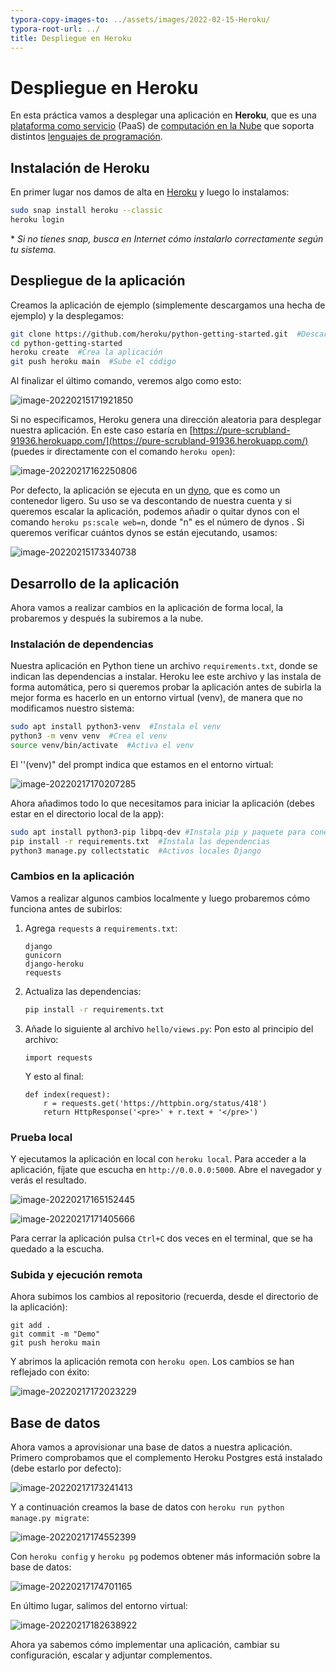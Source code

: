 ```yaml
---
typora-copy-images-to: ../assets/images/2022-02-15-Heroku/
typora-root-url: ../
title: Despliegue en Heroku
---
```


# Despliegue en Heroku

En esta práctica vamos a desplegar una aplicación en **Heroku**, que es una [plataforma como servicio](https://es.wikipedia.org/wiki/PaaS#Plataforma_como_servicio) (PaaS) de [computación en la Nube](https://es.wikipedia.org/wiki/Computación_en_la_Nube) que soporta distintos [lenguajes de programación](https://es.wikipedia.org/wiki/Lenguaje_de_programación).

## Instalación de Heroku

En primer lugar nos damos de alta en [Heroku](https://signup.heroku.com/) y luego lo instalamos:

```bash
sudo snap install heroku --classic
heroku login
```

\* *Si no tienes snap, busca en Internet cómo instalarlo correctamente según tu sistema.*

## Despliegue de la aplicación

Creamos la aplicación de ejemplo (simplemente descargamos una hecha de ejemplo) y la desplegamos:

```bash
git clone https://github.com/heroku/python-getting-started.git  #Descarga aplicación
cd python-getting-started
heroku create  #Crea la aplicación
git push heroku main  #Sube el código
```

Al finalizar el último comando, veremos algo como esto:

![image-20220215171921850](/assets/images/2022-02-15-Heroku/image-20220215171921850.png)

Si no especificamos, Heroku genera una dirección aleatoria para desplegar nuestra aplicación. En este caso estaría en [https://pure-scrubland-91936.herokuapp.com/](https://pure-scrubland-91936.herokuapp.com/) (puedes ir directamente con el comando `heroku open`):

![image-20220217162250806](/assets/images/2022-02-15-Heroku/image-20220217162250806.png)

Por defecto, la aplicación se ejecuta en un [dyno](https://www.heroku.com/dynos), que es como un contenedor ligero. Su uso se va descontando de nuestra cuenta y si queremos escalar la aplicación, podemos añadir o quitar dynos con el comando `heroku ps:scale web=n`, donde "n" es el número de dynos . Si queremos verificar cuántos dynos se están ejecutando, usamos:

![image-20220215173340738](/assets/images/2022-02-15-Heroku/image-20220215173340738.png)

## Desarrollo de la aplicación

Ahora vamos a realizar cambios en la aplicación de forma local, la probaremos y después la subiremos a la nube.

### Instalación de dependencias

Nuestra aplicación en Python tiene un archivo `requirements.txt`, donde se indican las dependencias a instalar. Heroku lee este archivo y las instala de forma automática, pero si queremos probar la aplicación antes de subirla la mejor forma es hacerlo en un entorno virtual (venv), de manera que no modificamos nuestro sistema:

```bash
sudo apt install python3-venv  #Instala el venv
python3 -m venv venv  #Crea el venv
source venv/bin/activate  #Activa el venv
```

El ''(venv)" del prompt indica que estamos en el entorno virtual:

![image-20220217170207285](/assets/images/2022-02-15-Heroku/image-20220217170207285.png)

Ahora añadimos todo lo que necesitamos para iniciar la aplicación (debes estar en el directorio local de la app):

```bash
sudo apt install python3-pip libpq-dev #Instala pip y paquete para conexión con Postgres
pip install -r requirements.txt  #Instala las dependencias
python3 manage.py collectstatic  #Activos locales Django
```

### Cambios en la aplicación

Vamos a realizar algunos cambios localmente y luego probaremos cómo funciona antes de subirlos:

1. Agrega `requests` a `requirements.txt`:

   ```
   django
   gunicorn
   django-heroku
   requests
   ```

2. Actualiza las dependencias:

   ```bash
   pip install -r requirements.txt
   ```

3. Añade lo siguiente al archivo `hello/views.py`:
   Pon esto al principio del archivo:

   ```
   import requests
   ```

   Y esto al final:

   ```
   def index(request):
       r = requests.get('https://httpbin.org/status/418')
       return HttpResponse('<pre>' + r.text + '</pre>')
   ```

### Prueba local

Y ejecutamos la aplicación en local con `heroku local`. Para acceder a la aplicación, fíjate que escucha en `http://0.0.0.0:5000`. Abre el navegador y verás el resultado.

![image-20220217165152445](/assets/images/2022-02-15-Heroku/image-20220217165152445.png)

![image-20220217171405666](/assets/images/2022-02-15-Heroku/image-20220217171405666.png)

Para cerrar la aplicación pulsa `Ctrl+C` dos veces en el terminal, que se ha quedado a la escucha.

### Subida y ejecución remota

Ahora subimos los cambios al repositorio (recuerda, desde el directorio de la aplicación):

```
git add .
git commit -m "Demo"
git push heroku main
```

Y abrimos la aplicación remota con `heroku open`. Los cambios se han reflejado con éxito:

![image-20220217172023229](/assets/images/2022-02-15-Heroku/image-20220217172023229.png)

## Base de datos

Ahora vamos a aprovisionar una base de datos a nuestra aplicación. Primero comprobamos que el complemento Heroku Postgres está instalado (debe estarlo por defecto):

![image-20220217173241413](/assets/images/2022-02-15-Heroku/image-20220217173241413.png)

Y a continuación creamos la base de datos con `heroku run python manage.py migrate`:

![image-20220217174552399](/assets/images/2022-02-15-Heroku/image-20220217174552399.png)

Con `heroku config` y `heroku pg` podemos obtener más información sobre la base de datos:

![image-20220217174701165](/assets/images/2022-02-15-Heroku/image-20220217174701165.png)

En último lugar, salimos del entorno virtual:

![image-20220217182638922](/assets/images/2022-02-15-Heroku/image-20220217182638922.png)

Ahora ya sabemos cómo implementar una aplicación, cambiar su configuración, escalar y adjuntar complementos.
